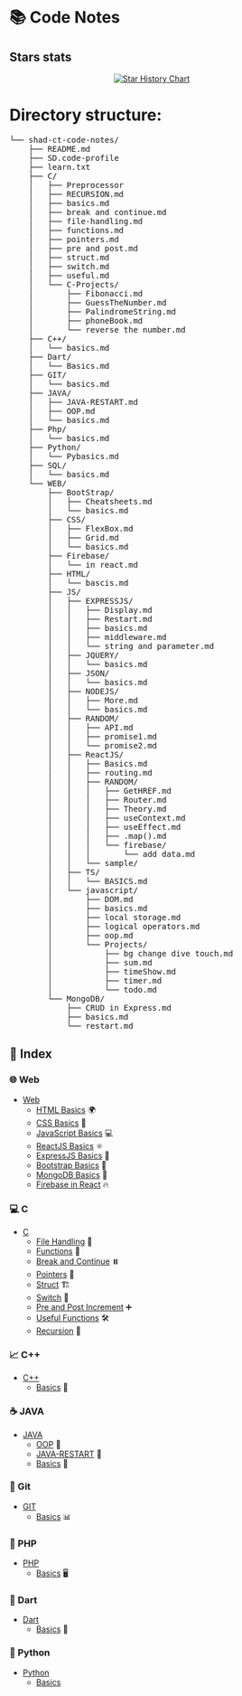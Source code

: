 # 📚 Code Notes
## Stars stats
<p align="center">
<a href="https://star-history.com/#shad-ct/Code-Notes">
  <picture>
    <source media="(prefers-color-scheme: dark)" srcset="https://api.star-history.com/svg?repos=shad-ct/Code-Notes&type=Date&theme=dark" />
    <source media="(prefers-color-scheme: light)" srcset="https://api.star-history.com/svg?repos=shad-ct/Code-Notes&type=Date" />
    <img alt="Star History Chart" src="https://api.star-history.com/svg?repos=shad-ct/Code-Notes&type=Date" />
  </picture>
</a>
</p>

# Directory structure:

<pre>
└── shad-ct-code-notes/
    ├── README.md
    ├── SD.code-profile
    ├── learn.txt
    ├── C/
    │   ├── Preprocessor
    │   ├── RECURSION.md
    │   ├── basics.md
    │   ├── break and continue.md
    │   ├── file-handling.md
    │   ├── functions.md
    │   ├── pointers.md
    │   ├── pre and post.md
    │   ├── struct.md
    │   ├── switch.md
    │   ├── useful.md
    │   └── C-Projects/
    │       ├── Fibonacci.md
    │       ├── GuessTheNumber.md
    │       ├── PalindromeString.md
    │       ├── phoneBook.md
    │       └── reverse the number.md
    ├── C++/
    │   └── basics.md
    ├── Dart/
    │   └── Basics.md
    ├── GIT/
    │   └── basics.md
    ├── JAVA/
    │   ├── JAVA-RESTART.md
    │   ├── OOP.md
    │   └── basics.md
    ├── Php/
    │   └── basics.md
    ├── Python/
    │   └── Pybasics.md
    ├── SQL/
    │   └── basics.md
    └── WEB/
        ├── BootStrap/
        │   ├── Cheatsheets.md
        │   └── basics.md
        ├── CSS/
        │   ├── FlexBox.md
        │   ├── Grid.md
        │   └── basics.md
        ├── Firebase/
        │   └── in react.md
        ├── HTML/
        │   └── bascis.md
        ├── JS/
        │   ├── EXPRESSJS/
        │   │   ├── Display.md
        │   │   ├── Restart.md
        │   │   ├── basics.md
        │   │   ├── middleware.md
        │   │   └── string and parameter.md
        │   ├── JQUERY/
        │   │   └── basics.md
        │   ├── JSON/
        │   │   └── basics.md
        │   ├── NODEJS/
        │   │   ├── More.md
        │   │   └── basics.md
        │   ├── RANDOM/
        │   │   ├── API.md
        │   │   ├── promise1.md
        │   │   └── promise2.md
        │   ├── ReactJS/
        │   │   ├── Basics.md
        │   │   ├── routing.md
        │   │   ├── RANDOM/
        │   │   │   ├── GetHREF.md
        │   │   │   ├── Router.md
        │   │   │   ├── Theory.md
        │   │   │   ├── useContext.md
        │   │   │   ├── useEffect.md
        │   │   │   ├── .map().md
        │   │   │   └── firebase/
        │   │   │       └── add data.md
        │   │   └── sample/
        │   ├── TS/
        │   │   └── BASICS.md
        │   └── javascript/
        │       ├── DOM.md
        │       ├── basics.md
        │       ├── local storage.md
        │       ├── logical operators.md
        │       ├── oop.md
        │       └── Projects/
        │           ├── bg change dive touch.md
        │           ├── sum.md
        │           ├── timeShow.md
        │           ├── timer.md
        │           └── todo.md
        └── MongoDB/
            ├── CRUD in Express.md
            ├── basics.md
            └── restart.md
</pre>


## 📖 Index

### 🌐 Web
- [Web](https://github.com/shau-14/Code-Notes/blob/master/WEB)
  - [HTML Basics](https://github.com/shad-ct/Code-Notes/blob/master/WEB/HTML/bascis.md) 🌍
  - [CSS Basics](https://github.com/shad-ct/Code-Notes/blob/master/WEB/CSS/basics.md) 🎨
  - [JavaScript Basics](https://github.com/shad-ct/Code-Notes/blob/master/WEB/JS/javascript/basics.md) 💻
  - [ReactJS Basics](https://github.com/shad-ct/Code-Notes/blob/master/WEB/JS/ReactJS/Basics.md) ⚛️
  - [ExpressJS Basics](https://github.com/shad-ct/Code-Notes/blob/master/WEB/JS/EXPRESSJS/basics.md) 🚀
  - [Bootstrap Basics](https://github.com/shad-ct/Code-Notes/blob/master/WEB/BootStrap/basics.md) 🥤
  - [MongoDB Basics](https://github.com/shad-ct/Code-Notes/blob/master/WEB/MongoDB/basics.md) 🍃
  - [Firebase in React](https://github.com/shad-ct/Code-Notes/blob/master/WEB/Firebase/in%20react.md) 🔥


### 💻 C
- [C](https://github.com/shad-ct/Code-Notes/tree/main/C)
  - [File Handling](https://github.com/shad-ct/Code-Notes/blob/master/C/file-handling.md) 📂
  - [Functions](https://github.com/shad-ct/Code-Notes/blob/master/C/functions.md) 🔧
  - [Break and Continue](https://github.com/shad-ct/Code-Notes/blob/master/C/break%20and%20continue.md) ⏸️
  - [Pointers](https://github.com/shad-ct/Code-Notes/blob/master/C/pointers.md) 📍
  - [Struct](https://github.com/shad-ct/Code-Notes/blob/master/C/struct.md) 🏗️
  - [Switch](https://github.com/shad-ct/Code-Notes/blob/master/C/switch.md) 🔄
  - [Pre and Post Increment](https://github.com/shad-ct/Code-Notes/blob/master/C/pre%20and%20post.md) ➕
  - [Useful Functions](https://github.com/shad-ct/Code-Notes/blob/master/C/useful.md) 🛠️
  - [Recursion](https://github.com/shad-ct/Code-Notes/blob/master/C/RECURSION.md) 🔁


### 📈 C++
- [C++](https://github.com/shad-ct/Code-Notes/tree/main/C%2B%2B)
  - [Basics](https://github.com/shad-ct/Code-Notes/blob/master/C%2B%2B/basics.md) 📘

### ☕ JAVA
- [JAVA](https://github.com/shad-ct/Code-Notes/tree/main/JAVA)
  - [OOP](https://github.com/shad-ct/Code-Notes/blob/master/JAVA/OOP.md) 🏫
  - [JAVA-RESTART](https://github.com/shad-ct/Code-Notes/blob/master/JAVA/JAVA-RESTART.md) 🔄
  - [Basics](https://github.com/shad-ct/Code-Notes/blob/master/JAVA/basics.md) 📖

### 🐙 Git
- [GIT](https://github.com/shad-ct/Code-Notes/tree/main/GIT)
  - [Basics](https://github.com/shad-ct/Code-Notes/blob/master/GIT/basics.md) 📊

### 🐘 PHP
- [PHP](https://github.com/shad-ct/Code-Notes/tree/main/Php)
  - [Basics](https://github.com/shad-ct/Code-Notes/blob/master/Php/basics.md) 🖥️

### 🦄 Dart
- [Dart](https://github.com/shad-ct/Code-Notes/tree/main/Dart)
  - [Basics](https://github.com/shad-ct/Code-Notes/blob/master/Dart/Basics.md) 🦄

### 🐍 Python
- [Python](https://github.com/shad-ct/Code-Notes/tree/main/Python)
  - [Basics](https://github.com/shad-ct/Code-Notes/blob/master/Python/Pybasics.md)
